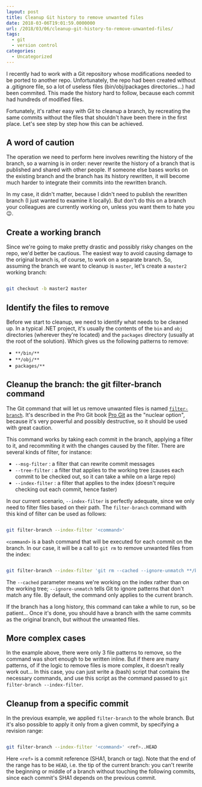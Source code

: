 ```yaml
---
layout: post
title: Cleanup Git history to remove unwanted files
date: 2018-03-06T19:01:59.0000000
url: /2018/03/06/cleanup-git-history-to-remove-unwanted-files/
tags:
  - git
  - version control
categories:
  - Uncategorized
---
```



I recently had to work with a Git repository whose modifications needed to be ported to another repo. Unfortunately, the repo had been created without a .gitignore file, so a lot of useless files (bin/obj/packages directories...) had been commited. This made the history hard to follow, because each commit had hundreds of modified files.

Fortunately, it's rather easy with Git to cleanup a branch, by recreating the same commits without the files that shouldn't have been there in the first place. Let's see step by step how this can be achieved.

## A word of caution

The operation we need to perform here involves rewriting the history of the branch, so a warning is in order: never rewrite the history of a branch that is published and shared with other people. If someone else bases works on the existing branch and the branch has its history rewritten, it will become much harder to integrate their commits into the rewritten branch.

In my case, it didn't matter, because I didn't need to publish the rewritten branch (I just wanted to examine it locally). But don't do this on a branch your colleagues are currently working on, unless you want them to hate you 😉.

## Create a working branch

Since we're going to make pretty drastic and possibly risky changes on the repo, we'd better be cautious. The easiest way to avoid causing damage to the original branch is, of course, to work on a separate branch. So, assuming the branch we want to cleanup is `master`, let's create a `master2` working branch:

```bash

git checkout -b master2 master
```

## Identify the files to remove

Before we start to cleanup, we need to identify what needs to be cleaned up. In a typical .NET project, it's usually the contents of the `bin` and `obj` directories (wherever they're located) and the `packages` directory (usually at the root of the solution). Which gives us the following patterns to remove:

- `**/bin/**`
- `**/obj/**`
- `packages/**`


## Cleanup the branch: the git filter-branch command

The Git command that will let us remove unwanted files is named [`filter-branch`](https://git-scm.com/docs/git-filter-branch). It's described in the Pro Git book [Pro Git](https://git-scm.com/book/en/v2/Git-Tools-Rewriting-History#_the_nuclear_option_filter_branch) as the "nuclear option", because it's very powerful and possibly destructive, so it should be used with great caution.

This command works by taking each commit in the branch, applying a filter to it, and recommiting it with the changes caused by the filter. There are several kinds of filter, for instance:

- `--msg-filter` : a filter that can rewrite commit messages
- `--tree-filter` : a filter that applies to the working tree (causes each commit to be checked out, so it can take a while on a large repo)
- `--index-filter` : a filter that applies to the index (doesn't require checking out each commit, hence faster)


In our current scenario, `--index-filter` is perfectly adequate, since we only need to filter files based on their path. The `filter-branch` command with this kind of filter can be used as follows:

```bash

git filter-branch --index-filter '<command>'
```

`<command>` is a bash command that will be executed for each commit on the branch. In our case, it will be a call to `git rm` to remove unwanted files from the index:

```bash

git filter-branch --index-filter 'git rm --cached --ignore-unmatch **/bin/** **/obj/** packages/**'
```

The `--cached` parameter means we're working on the index rather than on the working tree; `--ignore-unmatch` tells Git to ignore patterns that don't match any file. By default, the command only applies to the current branch.

If the branch has a long history, this command can take a while to run, so be patient... Once it's done, you should have a branch with the same commits as the original branch, but without the unwanted files.

## More complex cases

In the example above, there were only 3 file patterns to remove, so the command was short enough to be written inline. But if there are many patterns, of if the logic to remove files is more complex, it doesn't really work out... In this case, you can just write a (bash) script that contains the necessary commands, and use this script as the command passed to `git filter-branch --index-filter`.

## Cleanup from a specific commit

In the previous example, we applied `filter-branch` to the whole branch. But it's also possible to apply it only from a given commit, by specifying a revision range:

```bash

git filter-branch --index-filter '<command>' <ref>..HEAD
```

Here `<ref>` is a commit reference (SHA1, branch or tag). Note that the end of the range has to be `HEAD`, i.e. the tip of the current branch: you can't rewrite the beginning or middle of a branch without touching the following commits, since each commit's SHA1 depends on the previous commit.

